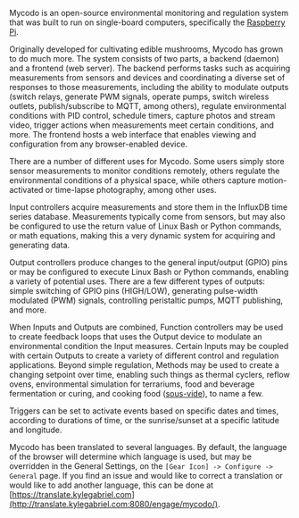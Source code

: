 Mycodo is an open-source environmental monitoring and regulation system that was built to run on single-board computers, specifically the [Raspberry Pi](https://en.wikipedia.org/wiki/Raspberry_Pi).

Originally developed for cultivating edible mushrooms, Mycodo has grown to do much more. The system consists of two parts, a backend (daemon) and a frontend (web server). The backend performs tasks such as acquiring measurements from sensors and devices and coordinating a diverse set of responses to those measurements, including the ability to modulate outputs (switch relays, generate PWM signals, operate pumps, switch wireless outlets, publish/subscribe to MQTT, among others), regulate environmental conditions with PID control, schedule timers, capture photos and stream video, trigger actions when measurements meet certain conditions, and more. The frontend hosts a web interface that enables viewing and configuration from any browser-enabled device.

There are a number of different uses for Mycodo. Some users simply store sensor measurements to monitor conditions remotely, others regulate the environmental conditions of a physical space, while others capture motion-activated or time-lapse photography, among other uses.

Input controllers acquire measurements and store them in the InfluxDB time series database. Measurements typically come from sensors, but may also be configured to use the return value of Linux Bash or Python commands, or math equations, making this a very dynamic system for acquiring and generating data.

Output controllers produce changes to the general input/output (GPIO) pins or may be configured to execute Linux Bash or Python commands, enabling a variety of potential uses. There are a few different types of outputs: simple switching of GPIO pins (HIGH/LOW), generating pulse-width modulated (PWM) signals, controlling peristaltic pumps, MQTT publishing, and more.

When Inputs and Outputs are combined, Function controllers may be used to create feedback loops that uses the Output device to modulate an environmental condition the Input measures. Certain Inputs may be coupled with certain Outputs to create a variety of different control and regulation applications. Beyond simple regulation, Methods may be used to create a changing setpoint over time, enabling such things as thermal cyclers, reflow ovens, environmental simulation for terrariums, food and beverage fermentation or curing, and cooking food ([sous-vide](https://en.wikipedia.org/wiki/Sous-vide)), to name a few.

Triggers can be set to activate events based on specific dates and times, according to durations of time, or the sunrise/sunset at a specific latitude and longitude.

Mycodo has been translated to several languages. By default, the language of the browser will determine which language is used, but may be overridden in the General Settings, on the `[Gear Icon] -> Configure -> General` page. If you find an issue and would like to correct a translation or would like to add another language, this can be done at [https://translate.kylegabriel.com](http://translate.kylegabriel.com:8080/engage/mycodo/).
